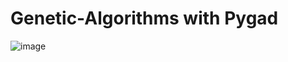 # Genetic-Algorithms with Pygad
![image](https://user-images.githubusercontent.com/53911989/194708716-63a4d57e-c67a-42f8-9cbb-5ef73a2916b9.png)
